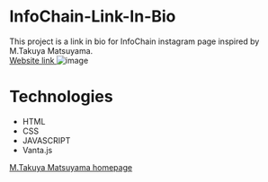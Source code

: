 # InfoChain-Link-In-Bio
This project is a link in bio for InfoChain instagram page inspired by M.Takuya Matsuyama.<br/>
<a href="https://abdelmounaim2001.github.io/InfoChain-Link-In-Bio/"> Website link </a> 
![image](https://user-images.githubusercontent.com/102379343/198369784-ffa14575-16dc-40ba-b99c-0089feef6c26.png)
# Technologies
<ul>
  <li>
    HTML
  </li>
  <li>
    CSS
  </li>
  <li>
    JAVASCRIPT
  </li>
  <li>
    Vanta.js
  </li>
</ul>

<a href="https://www.craftz.dog/">M.Takuya Matsuyama homepage </a>

